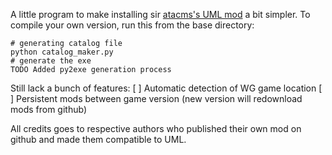 A little program to make installing sir [atacms's UML mod](http://forum.worldoftanks.eu/index.php?/topic/457839-11000universal-model-loader-uml-change-only-the-appearance-of-your-own-tank/) a bit simpler. To compile your own version, run this from the base directory:

```
# generating catalog file
python catalog_maker.py
# generate the exe
TODO Added py2exe generation process
```

Still lack a bunch of features:
	[ ] Automatic detection of WG game location
	[ ] Persistent mods between game version (new version will redownload mods from github)

All credits goes to respective authors who published their own mod on github and made them compatible to UML.
